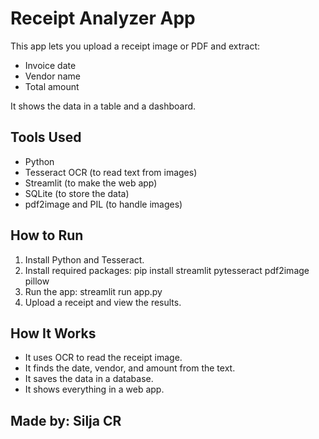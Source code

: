# Receipt Analyzer App

This app lets you upload a receipt image or PDF and extract:
- Invoice date
- Vendor name
- Total amount

It shows the data in a table and a dashboard.

## Tools Used
- Python
- Tesseract OCR (to read text from images)
- Streamlit (to make the web app)
- SQLite (to store the data)
- pdf2image and PIL (to handle images)

## How to Run

1. Install Python and Tesseract.
2. Install required packages:
   pip install streamlit pytesseract pdf2image pillow
3. Run the app:
   streamlit run app.py
4. Upload a receipt and view the results.

## How It Works

- It uses OCR to read the receipt image.
- It finds the date, vendor, and amount from the text.
- It saves the data in a database.
- It shows everything in a web app.

## Made by: Silja CR
